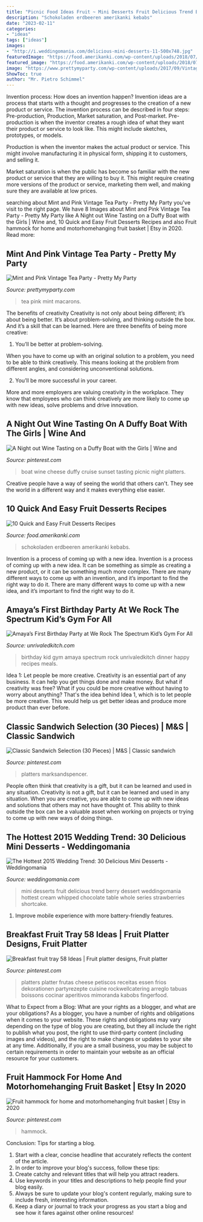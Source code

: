 ```yaml
---
title: "Picnic Food Ideas Fruit ~ Mini Desserts Fruit Delicious Trend Berry Dessert Weddingomania Hottest Cream Whipped Chocolate Table Whole Series Strawberries Shortcake"
description: "Schokoladen erdbeeren amerikanki kebabs"
date: "2023-02-11"
categories:
- "ideas"
tags: ["ideas"]
images:
- "http://i.weddingomania.com/delicious-mini-desserts-11-500x748.jpg"
featuredImage: "https://food.amerikanki.com/wp-content/uploads/2018/07/10-Quick-and-Easy-Fruit-Desserts-1024x683.jpg"
featured_image: "https://food.amerikanki.com/wp-content/uploads/2018/07/10-Quick-and-Easy-Fruit-Desserts-1024x683.jpg"
image: "https://www.prettymyparty.com/wp-content/uploads/2017/09/Vintage-Tea-Party-Macarons.jpg"
ShowToc: true
author: "Mr. Pietro Schimmel"
---
```



Invention process: How does an invention happen?
Invention ideas are a process that starts with a thought and progresses to the creation of a new product or service. The invention process can be described in four steps: Pre-production, Production, Market saturation, and Post-market.
Pre-production is when the inventor creates a rough idea of what they want their product or service to look like. This might include sketches, prototypes, or models.

Production is when the inventor makes the actual product or service. This might involve manufacturing it in physical form, shipping it to customers, and selling it.

Market saturation is when the public has become so familiar with the new product or service that they are willing to buy it. This might require creating more versions of the product or service, marketing them well, and making sure they are available at low prices.

	

		
searching about Mint and Pink Vintage Tea Party - Pretty My Party you've visit to the right page. We have 8 Images about Mint and Pink Vintage Tea Party - Pretty My Party like A Night out Wine Tasting on a Duffy Boat with the Girls | Wine and, 10 Quick and Easy Fruit Desserts Recipes and also Fruit hammock for home and motorhomehanging fruit basket | Etsy in 2020. Read more:
		
    
## Mint And Pink Vintage Tea Party - Pretty My Party

<img loading=lazy src="https://www.prettymyparty.com/wp-content/uploads/2017/09/Vintage-Tea-Party-Macarons.jpg" onerror="this.onerror=null;this.src='https://tse3.mm.bing.net/th?id=OIP.UnQcgQXlQVNNUQTZOR94yAHaLH&amp;pid=15.1';" alt="Mint and Pink Vintage Tea Party - Pretty My Party">

_Source: prettymyparty.com_

>tea pink mint macarons. 

	

The benefits of creativity
Creativity is not only about being different; it’s about being better. It’s about problem-solving, and thinking outside the box. And it’s a skill that can be learned. Here are three benefits of being more creative:
1. You’ll be better at problem-solving.

When you have to come up with an original solution to a problem, you need to be able to think creatively. This means looking at the problem from different angles, and considering unconventional solutions.

2. You’ll be more successful in your career.

More and more employers are valuing creativity in the workplace. They know that employees who can think creatively are more likely to come up with new ideas, solve problems and drive innovation.

    
## A Night Out Wine Tasting On A Duffy Boat With The Girls | Wine And

<img loading=lazy src="https://i.pinimg.com/736x/c7/d4/53/c7d4532260664876168fbd0a1bf1bd3f.jpg" onerror="this.onerror=null;this.src='https://tse4.mm.bing.net/th?id=OIP.ZldONyuo1IrJHT1GU0C18QHaLG&amp;pid=15.1';" alt="A Night out Wine Tasting on a Duffy Boat with the Girls | Wine and">

_Source: pinterest.com_

>boat wine cheese duffy cruise sunset tasting picnic night platters. 

	

Creative people have a way of seeing the world that others can't. They see the world in a different way and it makes everything else easier.

    
## 10 Quick And Easy Fruit Desserts Recipes

<img loading=lazy src="https://food.amerikanki.com/wp-content/uploads/2018/07/10-Quick-and-Easy-Fruit-Desserts-1024x683.jpg" onerror="this.onerror=null;this.src='https://tse1.mm.bing.net/th?id=OIP.jspKgte750ATUIpPpZS4owHaE8&amp;pid=15.1';" alt="10 Quick and Easy Fruit Desserts Recipes">

_Source: food.amerikanki.com_

>schokoladen erdbeeren amerikanki kebabs. 

	

Invention is a process of coming up with a new idea.
Invention is a process of coming up with a new idea. It can be something as simple as creating a new product, or it can be something much more complex. There are many different ways to come up with an invention, and it’s important to find the right way to do it. There are many different ways to come up with a new idea, and it’s important to find the right way to do it.

    
## Amaya’s First Birthday Party At We Rock The Spectrum Kid’s Gym For All

<img loading=lazy src="https://www.unrivaledkitch.com/wp-content/uploads/2014/09/001.jpg" onerror="this.onerror=null;this.src='https://tse1.mm.bing.net/th?id=OIP.gPf-OWg_ckRuAVrEEWBesgHaJ4&amp;pid=15.1';" alt="Amaya’s First Birthday Party at We Rock The Spectrum Kid’s Gym For All">

_Source: unrivaledkitch.com_

>birthday kid gym amaya spectrum rock unrivaledkitch dinner happy recipes meals. 

	

Idea 1: Let people be more creative.
Creativity is an essential part of any business. It can help you get things done and make money. But what if creativity was free? What if you could be more creative without having to worry about anything? That's the idea behind Idea 1, which is to let people be more creative. This would help us get better ideas and produce more product than ever before.

    
## Classic Sandwich Selection (30 Pieces) | M&amp;S | Classic Sandwich

<img loading=lazy src="https://i.pinimg.com/736x/84/87/ae/8487ae53706e90250daba4c0d8615ed2--th-birthday-birthday-ideas.jpg" onerror="this.onerror=null;this.src='https://tse4.mm.bing.net/th?id=OIP.OPsshVQdrBubaivjJuzTvQAAAA&amp;pid=15.1';" alt="Classic Sandwich Selection (30 Pieces) | M&amp;S | Classic sandwich">

_Source: pinterest.com_

>platters marksandspencer. 

	

People often think that creativity is a gift, but it can be learned and used in any situation.
Creativity is not a gift, but it can be learned and used in any situation. When you are creative, you are able to come up with new ideas and solutions that others may not have thought of. This ability to think outside the box can be a valuable asset when working on projects or trying to come up with new ways of doing things.

    
## The Hottest 2015 Wedding Trend: 30 Delicious Mini Desserts - Weddingomania

<img loading=lazy src="http://i.weddingomania.com/delicious-mini-desserts-11-500x748.jpg" onerror="this.onerror=null;this.src='https://tse4.mm.bing.net/th?id=OIP.T_i9Int0jXtSL1Pi5066_QHaLF&amp;pid=15.1';" alt="The Hottest 2015 Wedding Trend: 30 Delicious Mini Desserts - Weddingomania">

_Source: weddingomania.com_

>mini desserts fruit delicious trend berry dessert weddingomania hottest cream whipped chocolate table whole series strawberries shortcake. 

	

1. Improve mobile experience with more battery-friendly features.

    
## Breakfast Fruit Tray 58 Ideas | Fruit Platter Designs, Fruit Platter

<img loading=lazy src="https://i.pinimg.com/736x/0c/87/65/0c8765a51aeb989c20e4ee00c1bf694d.jpg" onerror="this.onerror=null;this.src='https://tse4.mm.bing.net/th?id=OIP.YRBcqob-K68dryrFZOun_QAAAA&amp;pid=15.1';" alt="Breakfast fruit tray 58 Ideas | Fruit platter designs, Fruit platter">

_Source: pinterest.com_

>platters platter frutas cheese petiscos receitas essen frios dekorationen partyrezepte cuisine rockwellcatering arreglo tabuas boissons cocinar aperitivos mimoranda kabobs fingerfood. 

	

What to Expect from a Blog: What are your rights as a blogger, and what are your obligations?
As a blogger, you have a number of rights and obligations when it comes to your website. These rights and obligations may vary depending on the type of blog you are creating, but they all include the right to publish what you post, the right to use third-party content (including images and videos), and the right to make changes or updates to your site at any time. Additionally, if you are a small business, you may be subject to certain requirements in order to maintain your website as an official resource for your customers.

    
## Fruit Hammock For Home And Motorhomehanging Fruit Basket | Etsy In 2020

<img loading=lazy src="https://i.pinimg.com/736x/1b/1b/dd/1b1bdd9e6f9b0acd05de83288dbfb3c2.jpg" onerror="this.onerror=null;this.src='https://tse4.mm.bing.net/th?id=OIP.yUI8Tott0LJso5wK4-2AKgHaLH&amp;pid=15.1';" alt="Fruit hammock for home and motorhomehanging fruit basket | Etsy in 2020">

_Source: pinterest.com_

>hammock. 

	

Conclusion: Tips for starting a blog.
1. Start with a clear, concise headline that accurately reflects the content of the article.
2. In order to improve your blog's success, follow these tips: 
3. Create catchy and relevant titles that will help you attract readers. 
4. Use keywords in your titles and descriptions to help people find your blog easily. 
5. Always be sure to update your blog's content regularly, making sure to include fresh, interesting information. 
6. Keep a diary or journal to track your progress as you start a blog and see how it fares against other online resources!

